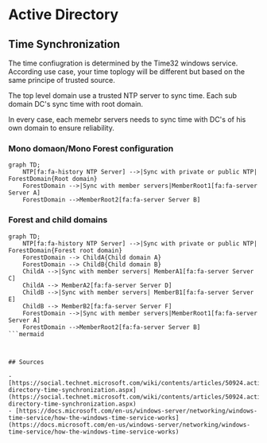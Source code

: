# Active Directory

## Time Synchronization

The time confiugration is determined by the Time32 windows service.
According use case, your time toplogy will be different but based on the same principe of trusted source.

The top level domain use a trusted NTP server to sync time.
Each sub domain DC's sync time with root domain.

In every case, each memebr servers needs to sync time with DC's of his own domain to ensure reliability.

### Mono domaon/Mono Forest configuration

```mermaid
graph TD;
    NTP[fa:fa-history NTP Server] -->|Sync with private or public NTP| ForestDomain{Root domain}
    ForestDomain -->|Sync with member servers|MemberRoot1[fa:fa-server Server A]
    ForestDomain -->MemberRoot2[fa:fa-server Server B]
```

### Forest and child domains

```mermaid
graph TD;
    NTP[fa:fa-history NTP Server] -->|Sync with private or public NTP| ForestDomain{Forest root domain}
    ForestDomain --> ChildA{Child domain A}
    ForestDomain --> ChildB{Child domain B}
    ChildA -->|Sync with member servers| MemberA1[fa:fa-server Server C]
    ChildA --> MemberA2[fa:fa-server Server D]
    ChildB -->|Sync with member servers| MemberB1[fa:fa-server Server E]
    ChildB --> MemberB2[fa:fa-server Server F]
    ForestDomain -->|Sync with member servers|MemberRoot1[fa:fa-server Server A]
    ForestDomain -->MemberRoot2[fa:fa-server Server B]
```mermaid
            


## Sources

- [https://social.technet.microsoft.com/wiki/contents/articles/50924.active-directory-time-synchronization.aspx](https://social.technet.microsoft.com/wiki/contents/articles/50924.active-directory-time-synchronization.aspx)
- [https://docs.microsoft.com/en-us/windows-server/networking/windows-time-service/how-the-windows-time-service-works](https://docs.microsoft.com/en-us/windows-server/networking/windows-time-service/how-the-windows-time-service-works)